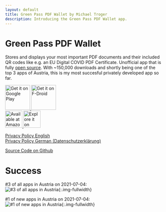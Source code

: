 ```yaml
---
layout: default
title: Green Pass PDF Wallet by Michael Troger
description: Introducing the Green Pass PDF Wallet app.
---
```

# Green Pass PDF Wallet
Stores and displays your most important PDF documents and their included QR codes like e.g. an EU Digital COVID PDF Certificate.
Unofficial app that is fully [open source](https://github.com/michaeltroger/greenpass-android).
With ~150,000 downloads and shortly being one of the top 3 apps of Austria, this is my most succesful privately developed app so far.

<a href='https://play.google.com/store/apps/details?id=com.michaeltroger.gruenerpass&pcampaignid=pcampaignidMKT-Other-global-all-co-prtnr-py-PartBadge-Mar2515-1'>
<img alt='Get it on Google Play' height='80' src='/images/googleplay.png'/>
</a>
<a href="https://f-droid.org/packages/com.michaeltroger.gruenerpass">
<img src="/images/fdroid.png" alt="Get it on F-Droid" height="80">
</a>
<br>
<a href="https://www.amazon.com/gp/mas/dl/android?p=com.michaeltroger.gruenerpass">
<img src="/images/amazonappstore.png" class="img-padding" alt="Available at Amazon Appstore" height='55'>
</a>
<a href="https://appgallery.huawei.com/app/C108212859">
<img src="/images/huaweiappgallery.png" class="img-padding" alt="Explore it on Huawei AppGallery" height='55'>
</a>

[Privacy Policy English](/greenpass/privacy)  
[Privacy Policy German (Datenschutzerklärung)](/greenpass/privacy/de)

[Source Code on Github](https://github.com/michaeltroger/greenpass-android)

# Success

#3 of all apps in Austria on 2021-07-04:  
![#3 of all apps in Austria](/images/top_apps.webp){:.img-fullwidth}

#1 of new apps in Austria on 2021-07-04:  
![#1 of new apps in Austria](/images/top_apps_new.webp){:.img-fullwidth}
